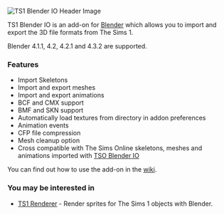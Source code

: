 ![TS1 Blender IO Header Image](https://github.com/mixiate/ts1-blender-io/assets/167040362/5949ba35-d256-4bb1-88e0-44ba96dac84e)

TS1 Blender IO is an add-on for [Blender](https://www.blender.org/) which allows you to import and export the 3D file formats from The Sims 1.

Blender 4.1.1, 4.2, 4.2.1 and 4.3.2 are supported.

### Features
- Import Skeletons
- Import and export meshes
- Import and export animations
- BCF and CMX support
- BMF and SKN support
- Automatically load textures from directory in addon preferences
- Animation events
- CFP file compression
- Mesh cleanup option
- Cross compatible with The Sims Online skeletons, meshes and animations imported with [TSO Blender IO](https://github.com/mixiate/tso-blender-io)

You can find out how to use the add-on in the [wiki](https://github.com/mixiate/ts1-blender-io/wiki).

### You may be interested in
- [TS1 Renderer](https://github.com/mixiate/ts1-renderer) - Render sprites for The Sims 1 objects with Blender.
